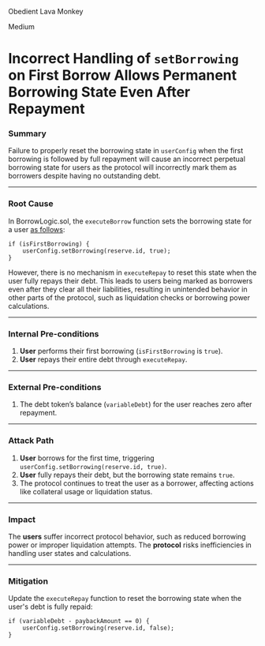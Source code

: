 Obedient Lava Monkey

Medium

# Incorrect Handling of `setBorrowing` on First Borrow Allows Permanent Borrowing State Even After Repayment

### Summary  
Failure to properly reset the borrowing state in `userConfig` when the first borrowing is followed by full repayment will cause an incorrect perpetual borrowing state for users as the protocol will incorrectly mark them as borrowers despite having no outstanding debt.

---

### Root Cause  
In BorrowLogic.sol, the `executeBorrow` function sets the borrowing state for a user [as follows](https://github.com/sherlock-audit/2025-01-aave-v3-3/blob/8da00c84076db02af24bfe20cc6b99e6738f743f/aave-v3-origin/src/contracts/protocol/libraries/logic/BorrowLogic.sol#L105-L107):  

```solidity  
if (isFirstBorrowing) {
    userConfig.setBorrowing(reserve.id, true);
}
```  

However, there is no mechanism in `executeRepay` to reset this state when the user fully repays their debt. This leads to users being marked as borrowers even after they clear all their liabilities, resulting in unintended behavior in other parts of the protocol, such as liquidation checks or borrowing power calculations.

---

### Internal Pre-conditions  
1. **User** performs their first borrowing (`isFirstBorrowing` is `true`).  
2. **User** repays their entire debt through `executeRepay`.  

---

### External Pre-conditions  
1. The debt token’s balance (`variableDebt`) for the user reaches zero after repayment.  

---

### Attack Path  
1. **User** borrows for the first time, triggering `userConfig.setBorrowing(reserve.id, true)`.  
2. **User** fully repays their debt, but the borrowing state remains `true`.  
3. The protocol continues to treat the user as a borrower, affecting actions like collateral usage or liquidation status.  

---

### Impact  
The **users** suffer incorrect protocol behavior, such as reduced borrowing power or improper liquidation attempts. The **protocol** risks inefficiencies in handling user states and calculations.  

---

### Mitigation  
Update the `executeRepay` function to reset the borrowing state when the user's debt is fully repaid:  

```solidity  
if (variableDebt - paybackAmount == 0) {
    userConfig.setBorrowing(reserve.id, false);
}
```  